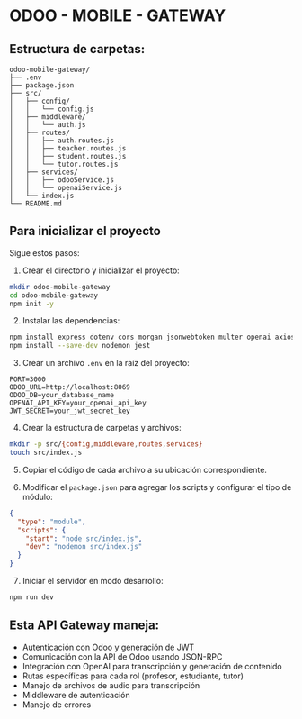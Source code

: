 # ODOO - MOBILE - GATEWAY

## Estructura de carpetas:
```
odoo-mobile-gateway/
├── .env
├── package.json
├── src/
│   ├── config/
│   │   └── config.js
│   ├── middleware/
│   │   └── auth.js
│   ├── routes/
│   │   ├── auth.routes.js
│   │   ├── teacher.routes.js
│   │   ├── student.routes.js
│   │   └── tutor.routes.js
│   ├── services/
│   │   ├── odooService.js
│   │   └── openaiService.js
│   └── index.js
└── README.md
```

## Para inicializar el proyecto

Sigue estos pasos:

1. Crear el directorio y inicializar el proyecto:
```bash
mkdir odoo-mobile-gateway
cd odoo-mobile-gateway
npm init -y
```

2. Instalar las dependencias:
```bash
npm install express dotenv cors morgan jsonwebtoken multer openai axios winston
npm install --save-dev nodemon jest
```

3. Crear un archivo `.env` en la raíz del proyecto:
```env
PORT=3000
ODOO_URL=http://localhost:8069
ODOO_DB=your_database_name
OPENAI_API_KEY=your_openai_api_key
JWT_SECRET=your_jwt_secret_key
```

4. Crear la estructura de carpetas y archivos:
```bash
mkdir -p src/{config,middleware,routes,services}
touch src/index.js
```

5. Copiar el código de cada archivo a su ubicación correspondiente.

6. Modificar el `package.json` para agregar los scripts y configurar el tipo de módulo:
```json
{
  "type": "module",
  "scripts": {
    "start": "node src/index.js",
    "dev": "nodemon src/index.js"
  }
}
```

7. Iniciar el servidor en modo desarrollo:
```bash
npm run dev
```

## Esta API Gateway maneja:
- Autenticación con Odoo y generación de JWT
- Comunicación con la API de Odoo usando JSON-RPC
- Integración con OpenAI para transcripción y generación de contenido
- Rutas específicas para cada rol (profesor, estudiante, tutor)
- Manejo de archivos de audio para transcripción
- Middleware de autenticación
- Manejo de errores
